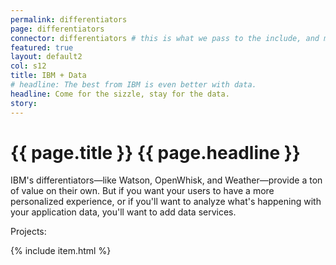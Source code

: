 ```yaml
---
permalink: differentiators
page: differentiators
connector: differentiators # this is what we pass to the include, and matches the strategy collection
featured: true
layout: default2
col: s12
title: IBM + Data
# headline: The best from IBM is even better with data.
headline: Come for the sizzle, stay for the data.
story:
---
```

# <span>{{ page.title }}</span> {{ page.headline }}

IBM's differentiators—like Watson, OpenWhisk, and Weather—provide a ton of value on their own. But if you want your users to have a more personalized experience, or if you'll want to analyze what's happening with your application data, you'll want to add data services. 

Projects:

{% include item.html %}